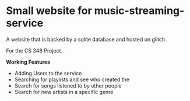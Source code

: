 # Small website for music-streaming-service

A website that is backed by a sqlite database and hosted on glitch.

For the CS 348 Project.

**Working Features**
* Adding Users to the service
* Searching for playlists and see who created the
* Search for songs listened to by other people
* Search for new artists in a specific genre
